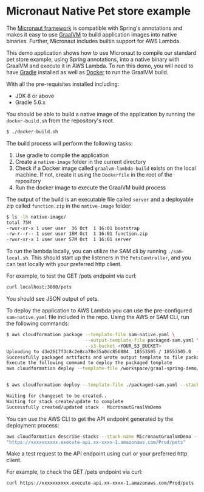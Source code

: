 # Micronaut Native Pet store example  

The [Micronaut framework](https://micronaut.io/) is compatible with Spring's annotations and makes it easy to use [GraalVM](https://www.graalvm.org/) to build application images into native binaries. Further, Micronaut includes builtin support for AWS Lambda.

This demo application shows how to use Micronaut to compile our standard pet store example, using Spring annotations, into a native binary with GraalVM and execute it in AWS Lambda. To run this demo, you will need to have [Gradle](https://gradle.org/) installed as well as [Docker](https://www.docker.com/) to run the GraalVM build.

With all the pre-requisites installed including:

* JDK 8 or above
* Gradle 5.6.x
 
You should be able to build a native image of the application by running the `docker-build.sh` from the repository's root.

```bash
$ ./docker-build.sh
```

The build process will perform the following tasks:
1. Use gradle to compile the application
2. Create a `native-image` folder in the current directory
3. Check if a Docker image called `graalvm-lambda-build` exists on the local machine. If not, create it using the `Dockerfile` in the root of the repository
4. Run the docker image to execute the GraalVM build process

The output of the build is an executable file called `server` and a deployable zip called `function.zip` in the `native-image` folder:

```bash
$ ls -lh native-image/
total 75M
-rwxr-xr-x 1 user user  36 Oct  1 16:01 bootstrap
-rw-r--r-- 1 user user 18M Oct  1 16:01 function.zip
-rwxr-xr-x 1 user user 57M Oct  1 16:01 server
```

To run the lambda locally, you can utilize the SAM cli by running `./sam-local.sh`. This should start up the listeners in the `PetsController`, and you can test locally with your preferred http client.

For example, to test the GET /pets endpoint via curl:
```bash
curl localhost:3000/pets
```

You should see JSON output of pets.

To deploy the application to AWS Lambda you can use the pre-configured `sam-native.yaml` file included in the repo. Using the AWS or SAM CLI, run the following commands:

```bash
$ aws cloudformation package --template-file sam-native.yaml \
                             --output-template-file packaged-sam.yaml \
                             --s3-bucket <YOUR_S3_BUCKET>
Uploading to d3e2617f3c8c2e8ca78e35a0dc856884  18553505 / 18553505.0  (100.00%)
Successfully packaged artifacts and wrote output template to file packaged-sam.yaml.
Execute the following command to deploy the packaged template
aws cloudformation deploy --template-file /workspace/graal-spring-demo/packaged-sam.yaml --stack-name <YOUR STACK NAME>


$ aws cloudformation deploy --template-file ./packaged-sam.yaml --stack-name MicronautGraalVmDemo --capabilities CAPABILITY_IAM

Waiting for changeset to be created..
Waiting for stack create/update to complete
Successfully created/updated stack - MicronautGraalVmDemo
```

You can use the AWS CLI to get the API endpoint generated by the deployment process:

```bash
aws cloudformation describe-stacks --stack-name MicronautGraalVmDemo --query Stacks[0].Outputs[0].OutputValue
"https://xxxxxxxxxx.execute-api.xx-xxxx-1.amazonaws.com/Prod/pets"
```

Make a test request to the API endpoint using curl or your preferred http client. 

For example, to check the GET /pets endpoint via curl:
```bash
curl https://xxxxxxxxxx.execute-api.xx-xxxx-1.amazonaws.com/Prod/pets
```

